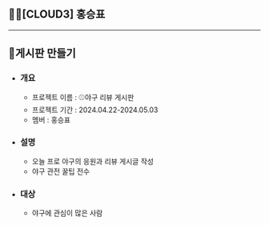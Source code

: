 ## 🧑‍💻[CLOUD3] 홍승표

------------

## 📌게시판 만들기
- ### **개요**
  - 프로젝트 이름 : ⚾야구 리뷰 게시판
  - 프로젝트 기간 : 2024.04.22-2024.05.03
  - 멤버 : 홍승표
- ### **설명**
  - 오늘 프로 야구의 응원과 리뷰 게시글 작성
  - 야구 관전 꿀팁 전수
- ### **대상**
  - 야구에 관심이 많은 사람